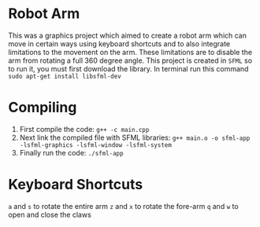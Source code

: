 # Robot Arm
This was a graphics project which aimed to create a robot arm which can move in certain ways using keyboard shortcuts and to also integrate limitations to the movement on the arm. These limitations are to disable the arm from rotating a full 360 degree angle. This project is created in `SFML` so to run it, you must first download the library. In terminal run this command `sudo apt-get install libsfml-dev`

# Compiling
1. First compile the code: `g++ -c main.cpp`
2. Next link the compiled file with SFML libraries: `g++ main.o -o sfml-app -lsfml-graphics -lsfml-window -lsfml-system`
3. Finally run the code: `./sfml-app`

# Keyboard Shortcuts
`a` and `s` to rotate the entire arm
`z` and `x` to rotate the fore-arm
`q` and `w` to open and close the claws
